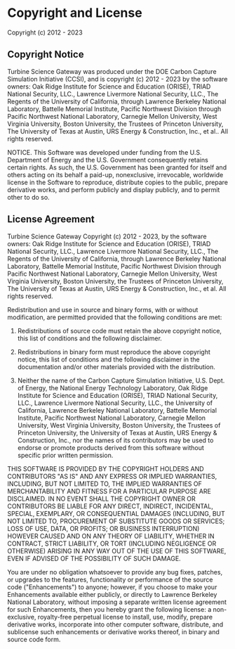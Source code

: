 Copyright and License
=====================

Copyright (c) 2012 - 2023

Copyright Notice
----------------

Turbine Science Gateway was produced under the DOE Carbon Capture Simulation Initiative (CCSI), and is copyright (c) 2012 - 2023 by the software owners: Oak Ridge Institute for Science and Education (ORISE), TRIAD National Security, LLC., Lawrence Livermore National Security, LLC., The Regents of the University of California, through Lawrence Berkeley National Laboratory, Battelle Memorial Institute, Pacific Northwest Division through Pacific Northwest National Laboratory, Carnegie Mellon University, West Virginia University, Boston University, the Trustees of Princeton University, The University of Texas at Austin, URS Energy & Construction, Inc., et al..  All rights reserved.

NOTICE.  This Software was developed under funding from the U.S. Department of Energy and the U.S. Government consequently retains certain rights. As such, the U.S. Government has been granted for itself and others acting on its behalf a paid-up, nonexclusive, irrevocable, worldwide license in the Software to reproduce, distribute copies to the public, prepare derivative works, and perform publicly and display publicly, and to permit other to do so.

License Agreement
-----------------

Turbine Science Gateway Copyright (c) 2012 - 2023, by the software owners: Oak Ridge Institute for Science and Education (ORISE), TRIAD National Security, LLC., Lawrence Livermore National Security, LLC., The Regents of the University of California, through Lawrence Berkeley National Laboratory, Battelle Memorial Institute, Pacific Northwest Division through Pacific Northwest National Laboratory, Carnegie Mellon University, West Virginia University, Boston University, the Trustees of Princeton University, The University of Texas at Austin, URS Energy & Construction, Inc.,  et al.  All rights reserved.


Redistribution and use in source and binary forms, with or without modification, are permitted provided that the following conditions are met:

1. Redistributions of source code must retain the above copyright notice, this list of conditions and the following disclaimer.

2. Redistributions in binary form must reproduce the above copyright notice, this list of conditions and the following disclaimer in the documentation and/or other materials provided with the distribution.

3. Neither the name of the Carbon Capture Simulation Initiative, U.S. Dept. of Energy, the National Energy Technology Laboratory, Oak Ridge Institute for Science and Education (ORISE), TRIAD National Security, LLC.,  Lawrence Livermore National Security, LLC., the University of California, Lawrence Berkeley National Laboratory, Battelle Memorial Institute, Pacific Northwest National Laboratory, Carnegie Mellon University, West Virginia University, Boston University, the Trustees of Princeton University, the University of Texas at Austin, URS Energy & Construction, Inc.,  nor the names of its contributors may be used to endorse or promote products derived from this software without specific prior written permission.

 
THIS SOFTWARE IS PROVIDED BY THE COPYRIGHT HOLDERS AND CONTRIBUTORS "AS IS" AND ANY EXPRESS OR IMPLIED WARRANTIES, INCLUDING, BUT NOT LIMITED TO, THE IMPLIED WARRANTIES OF MERCHANTABILITY AND FITNESS FOR A PARTICULAR PURPOSE ARE DISCLAIMED. IN NO EVENT SHALL THE COPYRIGHT OWNER OR CONTRIBUTORS BE LIABLE FOR ANY DIRECT, INDIRECT, INCIDENTAL, SPECIAL, EXEMPLARY, OR CONSEQUENTIAL DAMAGES (INCLUDING, BUT NOT LIMITED TO, PROCUREMENT OF SUBSTITUTE GOODS OR SERVICES; LOSS OF USE, DATA, OR PROFITS; OR BUSINESS INTERRUPTION) HOWEVER CAUSED AND ON ANY THEORY OF LIABILITY, WHETHER IN CONTRACT, STRICT LIABILITY, OR TORT (INCLUDING NEGLIGENCE OR OTHERWISE) ARISING IN ANY WAY OUT OF THE USE OF THIS SOFTWARE, EVEN IF ADVISED OF THE POSSIBILITY OF SUCH DAMAGE.


You are under no obligation whatsoever to provide any bug fixes, patches, or upgrades to the features, functionality or performance of the source code ("Enhancements") to anyone; however, if you choose to make your Enhancements available either publicly, or directly to Lawrence Berkeley National Laboratory, without imposing a separate written license agreement for such Enhancements, then you hereby grant the following license: a  non-exclusive, royalty-free perpetual license to install, use, modify, prepare derivative works, incorporate into other computer software, distribute, and sublicense such enhancements or derivative works thereof, in binary and source code form.

